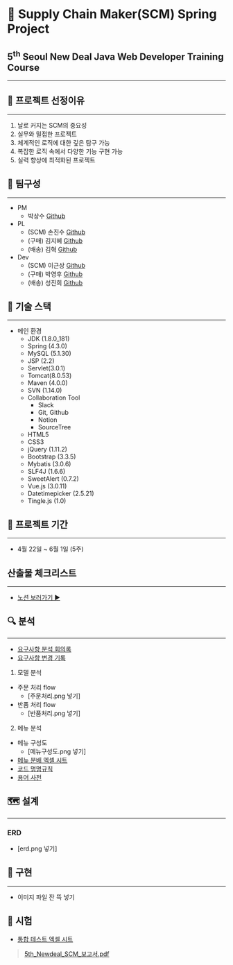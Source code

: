 # 🚚 Supply Chain Maker(SCM) Spring Project
 
## 5<sup>th</sup> Seoul New Deal Java Web Developer Training Course

---

## 🥅 프로젝트 선정이유

---

1. 날로 커지는 SCM의 중요성
2. 실무와 밀접한 프로젝트
3. 체계적인 로직에 대한 깊은 탐구 가능
4. 복잡한 로직 속에서 다양한 기능 구현 가능
5. 실력 향상에 최적화된 프로젝트

## 👬 팀구성

---

- PM
  - 박상수 [Github](https://github.com/sangsu9701)
- PL
  - (SCM) 손진수 [Github](https://github.com/Rhange)
  - (구매) 김지혜 [Github](https://github.com/KimJihyeDev)
  - (배송) 김혁 [Github](https://github.com/wold21)
- Dev
  - (SCM) 이근상 [Github](https://github.com/LEEKEUNSANG)
  - (구매) 박영후 [Github](https://github.com/peachhhhyyyy)
  - (배송) 성진희 [Github](https://github.com/sjinicd)

## 🦼 기술 스택

---

- 메인 환경
  - JDK (1.8.0_181)
  - Spring (4.3.0)
  - MySQL (5.1.30)
  - JSP (2.2)
  - Servlet(3.0.1)
  - Tomcat(8.0.53)
  - Maven (4.0.0)
  - SVN (1.14.0)
  - Collaboration Tool
    - Slack
    - Git, Github
    - Notion
    - SourceTree
  - HTML5
  - CSS3
  - jQuery (1.11.2)
  - Bootstrap (3.3.5)
  - Mybatis (3.0.6)
  - SLF4J (1.6.6)
  - SweetAlert (0.7.2)
  - Vue.js (3.0.11)
  - Datetimepicker (2.5.21)
  - Tingle.js (1.0)

## 📅 프로젝트 기간

---

- 4월 22일 ~ 6월 1일 (5주)

## 산출물 체크리스트

---

- [노션 보러가기 ▶️](https://www.notion.so/3fa5d9d0a0c447bf90ce61d13a082de4)

## 🔍 분석

---

- [요구사항 분석 회의록](https://www.notion.so/a36977750f4d4b50b3fd56d652e1767d)
- [요구사항 변경 기록](https://www.notion.so/821d558f10b94a9ca02264f71f6c8052)

1. 모델 분석
  - 주문 처리 flow
    - [주문처리.png 넣기]
  - 반품 처리 flow
    - [반품처리.png 넣기]
2. 메뉴 분석
  - 메뉴 구성도
    - [메뉴구성도.png 넣기]
  - [메뉴 분배 엑셀 시트](https://drive.google.com/file/d/18ESviVPlBGmbFSp0f9Qea4YL6BMrv5TY/view?usp=sharing)
  - [코드 명명규칙](https://www.notion.so/0c355022a01f4024a99f92d6f217fd61?v=a3d057f7ece24f86bfe40ea3cddc065f)
  - [용어 사전](https://www.notion.so/84d7b17dd9584471b33632da5488b669?v=e2724827f1324f3ca263c31d99a3ef35)

## 🗺️ 설계

---

### ERD

- [erd.png 넣기]

## 🎇 구현

---

- 이미지 파일 잔 뜩 넣기

## 📏 시험

- [통합 테스트 엑셀 시트](https://docs.google.com/spreadsheets/d/1_EmPDuLTuiag4LUDp5i0E2phSHPpELlY0QBcchVDymU/edit?usp=sharing)

> [5th_Newdeal_SCM_보고서.pdf](https://github.com/SCMPJ/scm_basecode/files/6581359/SCM_MatchingDay_.pdf)